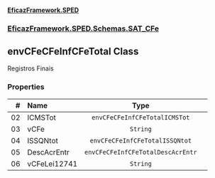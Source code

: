 #### [EficazFramework.SPED](EficazFrameworkSPED.md 'EficazFramework SPED')
### [EficazFramework.SPED.Schemas.SAT_CFe](EficazFramework.SPED.Schemas.SAT_CFe.md 'EficazFramework.SPED.Schemas.SAT_CFe')

## envCFeCFeInfCFeTotal Class

Registros Finais
### Properties

| # | Name | Type | |
| ---: | :--- | :---: | :--- |
| 02 | ICMSTot | `envCFeCFeInfCFeTotalICMSTot` |  |
| 03 | vCFe | `String` |  |
| 04 | ISSQNtot | `envCFeCFeInfCFeTotalISSQNtot` |  |
| 05 | DescAcrEntr | `envCFeCFeInfCFeTotalDescAcrEntr` |  |
| 06 | vCFeLei12741 | `String` |  |
